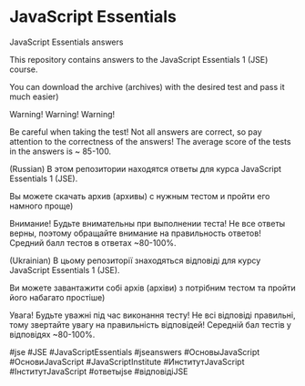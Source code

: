 # JavaScript Essentials
JavaScript Essentials answers

This repository contains answers to the JavaScript Essentials 1 (JSE) course.

You can download the archive (archives) with the desired test and pass it much easier)

Warning! Warning! Warning!

Be careful when taking the test! Not all answers are correct, so pay attention to the correctness of the answers! The average score of the tests in the answers is ~ 85-100.

(Russian)
В этом репозитории находятся ответы для курса JavaScript Essentials 1 (JSE).

Вы можете скачать архив (архивы) с нужным тестом и пройти его намного проще)

Внимание! Будьте внимательны при выполнении теста! Не все ответы верны, поэтому обращайте внимание на правильность ответов! Средний балл тестов в ответах ~80-100%.

(Ukrainian)
В цьому репозиторії знаходяться відповіді для курсу JavaScript Essentials 1 (JSE).

Ви можете завантажити собі архів (архіви) з потрібним тестом та пройти його набагато простіше)

Увага! Будьте уважні під час виконання тесту! Не всі відповіді  правильні, тому звертайте увагу на правильність відповідей! Середній бал тестів у відповідях ~80-100%.

#jse #JSE #JavaScriptEssentials #jseanswers #ОсновыJavaScript #ОсновиJavaScript #JavaScriptInstitute #ИнститутJavaScript #ІнститутJavaScript #ответыjse #відповідіJSE
